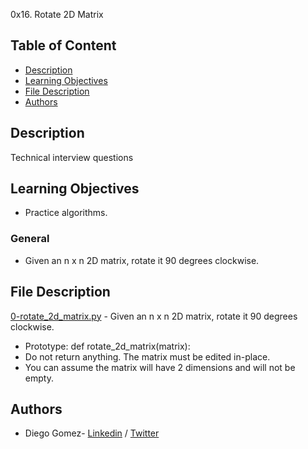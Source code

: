 0x16. Rotate 2D Matrix

## Table of Content
* [Description](#description)
* [Learning Objectives](#learning-objectives)
* [File Description](#file-description)
* [Authors](#authors)

## Description
Technical interview questions


## Learning Objectives

- Practice algorithms.


### General

- Given an n x n 2D matrix, rotate it 90 degrees clockwise.


## File Description

[0-rotate_2d_matrix.py](0-rotate_2d_matrix.py) - Given an n x n 2D matrix, rotate it 90 degrees clockwise.
- Prototype: def rotate_2d_matrix(matrix):
- Do not return anything. The matrix must be edited in-place.
- You can assume the matrix will have 2 dimensions and will not be empty.





## Authors
* Diego Gomez- [Linkedin](https://www.linkedin.com/in/diego-g%C3%B3mez-8861b61a1/) / [Twitter](https://twitter.com/dagomez2530)
